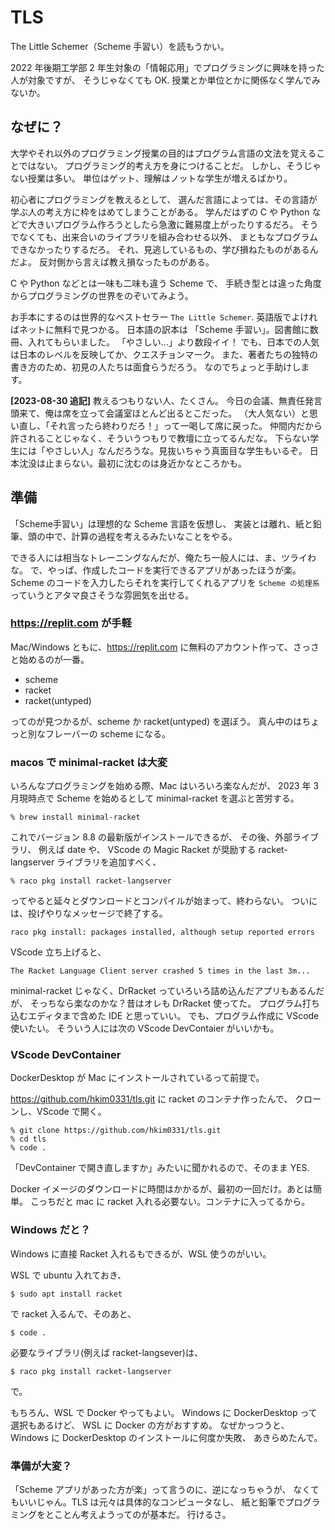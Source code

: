 # TLS

The Little Schemer（Scheme 手習い）を読もうかい。

2022 年後期工学部 2 年生対象の「情報応用」でプログラミングに興味を持った人が対象ですが、
そうじゃなくても OK.
授業とか単位とかに関係なく学んでみないか。

## なぜに？

大学やそれ以外のプログラミング授業の目的はプログラム言語の文法を覚えることではない。
プログラミング的考え方を身につけることだ。
しかし、そうじゃない授業は多い。
単位はゲット、理解はノットな学生が増えるばかり。

初心者にプログラミングを教えるとして、
選んだ言語によっては、その言語が学ぶ人の考え方に枠をはめてしまうことがある。
学んだはずの C や Python などで大きいプログラム作ろうとしたら急激に難易度上がったりするだろ。
そうでなくても、出来合いのライブラリを組み合わせる以外、
まともなプログラムできなかったりするだろ。
それ、見逃しているもの、学び損ねたものがあるんだよ。
反対側から言えば教え損なったものがある。

C や Python などとは一味も二味も違う Scheme で、
手続き型とは違った角度からプログラミングの世界をのぞいてみよう。

お手本にするのは世界的なベストセラー
`The Little Schemer`.
英語版でよければネットに無料で見つかる。
日本語の訳本は 「Scheme 手習い」。図書館に数冊、入れてもらいました。
「やさしい...」より数段イイ！
でも、日本での人気は日本のレベルを反映してか、クエスチョンマーク。
また、著者たちの独特の書き方のため、初見の人たちは面食らうだろう。
なのでちょっと手助けします。

**[2023-08-30 追記]**
教えるつもりない人、たくさん。
今日の会議、無責任発言頭来て、俺は席を立って会議室ほとんど出るとこだった。
（大人気ない）と思い直し、「それ言ったら終わりだろ！」って一喝して席に戻った。
仲間内だから許されることじゃなく、そういうつもりで教壇に立ってるんだな。
下らない学生には「やさしい人」なんだろうな。見抜いちゃう真面目な学生もいるぞ。
日本沈没は止まらない。最初に沈むのは身近かなところかも。

## 準備

「Scheme手習い」は理想的な Scheme 言語を仮想し、
実装とは離れ、紙と鉛筆、頭の中で、計算の過程を考えるみたいなことをやる。

できる人には相当なトレーニングなんだが、俺たち一般人には、ま、ツライわな。
で、やっぱ、作成したコードを実行できるアプリがあったほうが楽。
Scheme のコードを入力したらそれを実行してくれるアプリを
`Scheme の処理系`
っていうとアタマ良さそうな雰囲気を出せる。

### https://replit.com が手軽

Mac/Windows ともに、<https://replit.com> に無料のアカウント作って、さっさと始めるのが一番。

- scheme
- racket
- racket(untyped)

ってのが見つかるが、scheme か racket(untyped) を選ぼう。
真ん中のはちょっと別なフレーバーの scheme になる。


### macos で minimal-racket は大変

いろんなプログラミングを始める際、Mac はいろいろ楽なんだが、
2023 年 3 月現時点で Scheme を始めるとして minimal-racket を選ぶと苦労する。

```
% brew install minimal-racket
```

これでバージョン 8.8 の最新版がインストールできるが、
その後、外部ライブラリ、
例えば date や、
VScode の Magic Racket が奨励する racket-langserver ライブラリを追加すべく、

```
% raco pkg install racket-langserver
```

ってやると延々とダウンロードとコンパイルが始まって、終わらない。
ついには、投げやりなメッセージで終了する。

```
raco pkg install: packages installed, although setup reported errors
```

VScode 立ち上げると、

```
The Racket Language Client server crashed 5 times in the last 3m...
```

minimal-racket じゃなく、DrRacket っていろいろ詰め込んだアプリもあるんだが、
そっちなら楽なのかな？昔はオレも DrRacket 使ってた。
プログラム打ち込むエディタまで含めた IDE と思っていい。
でも、プログラム作成に VScode 使いたい。
そういう人には次の VScode DevContaier がいいかも。

### VScode DevContainer

DockerDesktop が Mac にインストールされているって前提で。

https://github.com/hkim0331/tls.git に racket のコンテナ作ったんで、
クローンし、VScode で開く。

```
% git clone https://github.com/hkim0331/tls.git
% cd tls
% code .
```

「DevContainer で開き直しますか」みたいに聞かれるので、そのまま YES.

Docker イメージのダウンロードに時間はかかるが、最初の一回だけ。あとは簡単。
こっちだと mac に racket 入れる必要ない。コンテナに入ってるから。

### Windows だと？

Windows に直接 Racket 入れるもできるが、WSL 使うのがいい。

WSL で ubuntu 入れておき、

```
$ sudo apt install racket
```

で racket 入るんで、そのあと、

```
$ code .
```

必要なライブラリ(例えば racket-langsever)は、

```
$ raco pkg install racket-langserver
```
で。

もちろん、WSL で Docker やってもよい。
Windows に DockerDesktop って選択もあるけど、
WSL に Docker の方がおすすめ。
なぜかっつうと、Windows に DockerDesktop のインストールに何度か失敗、
あきらめたんで。


### 準備が大変？

「Scheme アプリがあった方が楽」って言うのに、逆になっちゃうが、
なくてもいいじゃん。TLS は元々は具体的なコンピュータなし、
紙と鉛筆でプログラミングをとことん考えようってのが基本だ。
行けるさ。
